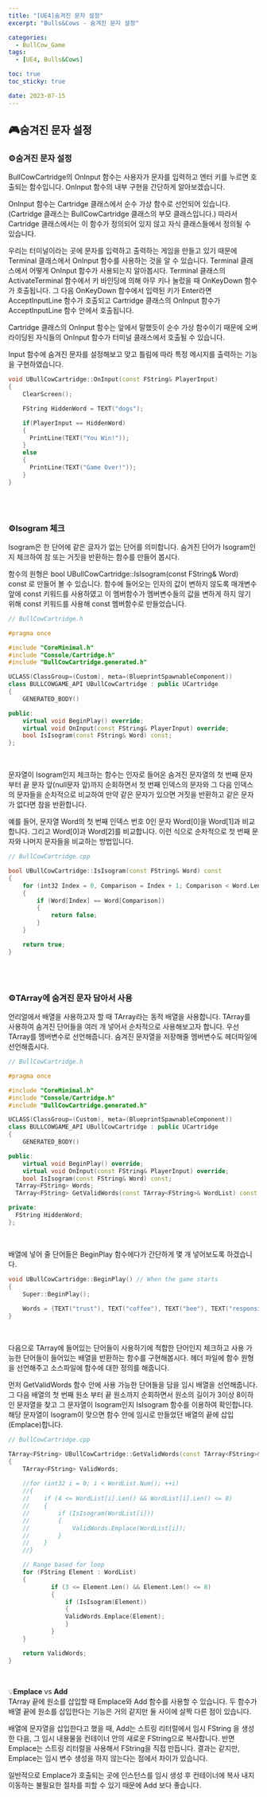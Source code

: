 ```yaml
---
title: "[UE4]숨겨진 문자 설정"
excerpt: "Bulls&Cows - 숨겨진 문자 설정"

categories:
  - BullCow_Game
tags:
  - [UE4, Bulls&Cows]

toc: true
toc_sticky: true

date: 2023-07-15
---
```


## 🎮숨겨진 문자 설정
### ⚙️숨겨진 문자 설정
BullCowCartridge의 OnInput 함수는 사용자가 문자를 입력하고 엔터 키를 누르면 호출되는 함수입니다. OnInput 함수의 내부 구현을 간단하게 알아보겠습니다.

OnInput 함수는 Cartridge 클래스에서 순수 가상 함수로 선언되어 있습니다.(Cartridge 클래스는 BullCowCartridge 클래스의 부모 클래스입니다.) 따라서 Cartridge 클래스에서는 이 함수가 정의되어 있지 않고 자식 클래스들에서 정의될 수 있습니다.

우리는 터미널이라는 곳에 문자를 입력하고 출력하는 게임을 만들고 있기 때문에 Terminal 클래스에서 OnInput 함수를 사용하는 것을 알 수 있습니다. Terminal 클래스에서 어떻게 OnInput 함수가 사용되는지 알아봅시다. Terminal 클래스의 ActivateTerminal 함수에서 키 바인딩에 의해 아무 키나 눌렀을 때 OnKeyDown 함수가 호출됩니다. 그 다음 OnKeyDown 함수에서 입력된 키가 Enter라면 AcceptInputLine 함수가 호출되고 Cartridge 클래스의 OnInput 함수가 AcceptInputLine 함수 안에서 호출됩니다.

Cartridge 클래스의 OnInput 함수는 앞에서 말했듯이 순수 가상 함수이기 때문에 오버라이딩된 자식들의 OnInput 함수가 터미널 클래스에서 호출될 수 있습니다.

Input 함수에 숨겨진 문자를 설정해보고 맞고 틀림에 따라 특정 메시지를 출력하는 기능을 구현하였습니다.

```cpp
void UBullCowCartridge::OnInput(const FString& PlayerInput)
{
    ClearScreen();

    FString HiddenWord = TEXT("dogs");

    if(PlayerInput == HiddenWord)
    {
      PrintLine(TEXT("You Win!"));
    }
    else
    {
      PrintLine(TEXT("Game Over!"));
    }
}
```

<br><br>

### ⚙️Isogram 체크
Isogram은 한 단어에 같은 글자가 없는 단어를 의미합니다. 숨겨진 단어가 Isogram인지 체크하여 참 또는 거짓을 반환하는 함수를 만들어 봅시다.

함수의 원형은 bool UBullCowCartridge::IsIsogram(const FString& Word) const 로 만들어 볼 수 있습니다. 함수에 들어오는 인자의 값이 변하지 않도록 매개변수 앞에 const 키워드를 사용하였고 이 멤버함수가 멤버변수들의 값을 변하게 하지 않기 위해 const 키워드를 사용해 const 멤버함수로 만들었습니다.

```cpp
// BullCowCartridge.h

#pragma once

#include "CoreMinimal.h"
#include "Console/Cartridge.h"
#include "BullCowCartridge.generated.h"

UCLASS(ClassGroup=(Custom), meta=(BlueprintSpawnableComponent))
class BULLCOWGAME_API UBullCowCartridge : public UCartridge
{
	GENERATED_BODY()

public:
	virtual void BeginPlay() override;
	virtual void OnInput(const FString& PlayerInput) override;
	bool IsIsogram(const FString& Word) const;
};
```

<br>

문자열이 Isogram인지 체크하는 함수는 인자로 들어온 숨겨진 문자열의 첫 번째 문자 부터 끝 문자 앞(null문자 앞)까지 순회하면서 첫 번째 인덱스의 문자와 그 다음 인덱스의 문자들을 순차적으로 비교하여 만약 같은 문자가 있으면 거짓을 반환하고 같은 문자가 없다면 참을 반환합니다.

예를 들어, 문자열 Word의 첫 번째 인덱스 번호 0인 문자 Word[0]을 Word[1]과 비교합니다. 그리고 Word[0]과 Word[2]를 비교합니다. 이런 식으로 순차적으로 첫 번째 문자와 나머지 문자들을 비교하는 방법입니다.

```cpp
// BullCowCartridge.cpp

bool UBullCowCartridge::IsIsogram(const FString& Word) const
{
    for (int32 Index = 0, Comparison = Index + 1; Comparison < Word.Len(); ++Comparison)
    {
        if (Word[Index] == Word[Comparison])
        {
            return false;
        }
    }

    return true;
}
```

<br><br>

### ⚙️TArray에 숨겨진 문자 담아서 사용
언리얼에서 배열을 사용하고자 할 때 TArray라는 동적 배열을 사용합니다. TArray를 사용하여 숨겨진 단어들을 여러 개 넣어서 순차적으로 사용해보고자 합니다. 우선 TArray를 멤버변수로 선언해줍니다. 숨겨진 문자열을 저장해줄 멤버변수도 헤더파일에 선언해줍시다.

```cpp
// BullCowCartridge.h

#pragma once

#include "CoreMinimal.h"
#include "Console/Cartridge.h"
#include "BullCowCartridge.generated.h"

UCLASS(ClassGroup=(Custom), meta=(BlueprintSpawnableComponent))
class BULLCOWGAME_API UBullCowCartridge : public UCartridge
{
	GENERATED_BODY()

public:
	virtual void BeginPlay() override;
	virtual void OnInput(const FString& PlayerInput) override;
	bool IsIsogram(const FString& Word) const;
  TArray<FString> Words;
  TArray<FString> GetValidWords(const TArray<FString>& WordList) const;

private:
  FString HiddenWord;
};
```

<br>

배열에 넣어 줄 단어들은 BeginPlay 함수에다가 간단하게 몇 개 넣어보도록 하겠습니다.

```cpp
void UBullCowCartridge::BeginPlay() // When the game starts
{
    Super::BeginPlay();
    
    Words = {TEXT("trust"), TEXT("coffee"), TEXT("bee"), TEXT("responsible"), TEXT("jazz")};
}
```

<br>

다음으로 TArray에 들어있는 단어들이 사용하기에 적합한 단어인지 체크하고 사용 가능한 단어들이 들어있는 배열을 반환하는 함수를 구현해봅시다. 헤더 파일에 함수 원형을 선언해주고 소스파일에 함수에 대한 정의를 해줍니다.

먼저 GetValidWords 함수 안에 사용 가능한 단어들을 담을 임시 배열을 선언해줍니다. 그 다음 배열의 첫 번째 원소 부터 끝 원소까지 순회하면서 원소의 길이가 3이상 8이하인 문자열을 찾고 그 문자열이 Isogram인지 IsIsogram 함수를 이용하여 확인합니다. 해당 문자열이 Isogram이 맞으면 함수 안에 임시로 만들었던 배열의 끝에 삽입(Emplace)합니다.

```cpp
// BullCowCartridge.cpp

TArray<FString> UBullCowCartridge::GetValidWords(const TArray<FString>& WordList) const
{    
    TArray<FString> ValidWords;
    
    //for (int32 i = 0; i < WordList.Num(); ++i)
    //{
    //    if (4 <= WordList[i].Len() && WordList[i].Len() <= 8)
    //    {
    //        if (IsIsogram(WordList[i]))
    //        {
    //            ValidWords.Emplace(WordList[i]);
    //        }
    //    }
    //}

    // Range based for loop
    for (FString Element : WordList)
    {
		    if (3 <= Element.Len() && Element.Len() <= 8)
		    {
			    if (IsIsogram(Element))
			    {
                ValidWords.Emplace(Element);
			    }
		    }
    }

    return ValidWords;
}
```

<br>

💡**Emplace** vs **Add**
<br>
TArray 끝에 원소를 삽입할 때 Emplace와 Add 함수를 사용할 수 있습니다. 두 함수가 배열 끝에 원소를 삽입한다는 기능은 거의 같지만 둘 사이에 살짝 다른 점이 있습니다.

배열에 문자열을 삽입한다고 했을 때, Add는 스트링 리터럴에서 임시 FString 을 생성한 다음, 그 임시 내용물을 컨테이너 안의 새로운 FString으로 복사합니다. 반면 Emplace는 스트링 리터럴을 사용해서 FString을 직접 만듭니다. 결과는 같지만, Emplace는 임시 변수 생성을 하지 않는다는 점에서 차이가 있습니다.

일반적으로 Emplace가 호출되는 곳에 인스턴스를 임시 생성 후 컨테이너에 복사 내지 이동하는 불필요한 절차를 피할 수 있기 때문에 Add 보다 좋습니다.

<br><br>